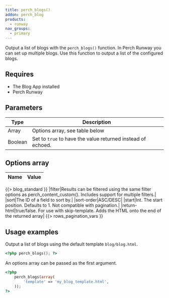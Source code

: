 ```yaml
---
title: perch_blogs()
addon: perch_blog
products:
  - runway
nav_groups:
  - primary
---
```


Output a list of blogs with the `perch_blogs()` function. In Perch Runway you can set up multiple blogs. Use this function to output a list of the configured blogs.

## Requires

- The Blog App installed
- Perch Runway

## Parameters

| Type | Description |
|-|-|
| Array   | Options array, see table below |
| Boolean | Set to `true` to have the value returned instead of echoed. |


## Options array

|Name|Value|
|-|-|
{{> blog_standard }}
|filter|Results can be filtered using the same filter options as perch_content_custom(). Includes support for multiple filters.|
|sort|The ID of a field to sort by.|
|sort-order|ASC/DESC|
|start|Int. The start position. Defaults to 1. Not compatible with pagination.|
|return-html|true/false. For use with skip-template. Adds the HTML onto the end of the returned array|
{{> rows_pagination_vars }}

## Usage examples

Output a list of blogs using the default template `blog/blog.html`.

```php
<?php perch_blogs(); ?>
```

An options array can be passed as the first argument.

```php
<?php
    perch_blogs(array(
        'template' => 'my_blog_template.html',
    ));
?>
```
